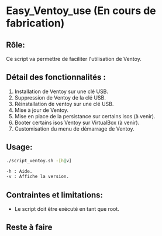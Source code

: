 # Easy_Ventoy_use (En cours de fabrication)

## Rôle:

Ce script va permettre de faciliter l'utilisation de Ventoy.

## Détail des fonctionnalités :

1. Installation de Ventoy sur une clé USB.
2. Suppression de Ventoy de la clé USB.
3. Réinstallation de ventoy sur une clé USB.
4. Mise à jour de Ventoy.
5. Mise en place de la persistance sur certains isos (à venir).
6. Booter certains isos Ventoy sur VirtualBox (à venir).
7. Customisation du menu de démarrage de Ventoy.

## Usage:

```bash
./script_ventoy.sh -[h|v]

-h : Aide.
-v : Affiche la version.
```               
## Contraintes et limitations:
* Le script doit être exécuté en tant que root.

## Reste à faire

